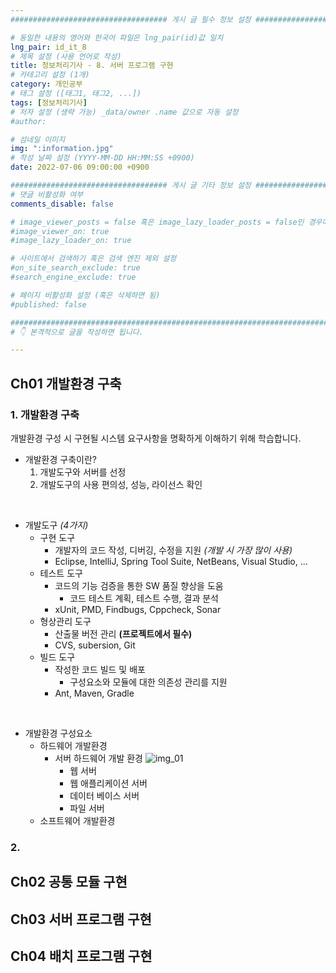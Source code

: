 ```yaml
---
################################### 게시 글 필수 정보 설정 ###################################

# 동일한 내용의 영어와 한국어 파일은 lng_pair(id)값 일치
lng_pair: id_it_8
# 제목 설정 (사용 언어로 작성)
title: 정보처리기사 - 8. 서버 프로그램 구현
# 카테고리 설정 (1개)
category: 개인공부
# 태그 설정 ([태그1, 태그2, ...])
tags: [정보처리기사] 
# 저자 설정 (생략 가능) _data/owner .name 값으로 자동 설정
#author: 

# 섬네일 이미지
img: ":information.jpg" 
# 작성 날짜 설정 (YYYY-MM-DD HH:MM:SS +0900)
date: 2022-07-06 09:00:00 +0900

################################### 게시 글 기타 정보 설정 ###################################
# 댓글 비활성화 여부
comments_disable: false

# image_viewer_posts = false 혹은 image_lazy_loader_posts = false인 경우에만 사용
#image_viewer_on: true
#image_lazy_loader_on: true

# 사이트에서 검색하기 혹은 검색 엔진 제외 설정 
#on_site_search_exclude: true
#search_engine_exclude: true

# 페이지 비활성화 설정 (혹은 삭제하면 됨)
#published: false

##########################################################################################
# 👇 본격적으로 글을 작성하면 됩니다. 

---
```

<!-- outline-start -->


<!-- outline-end -->
## Ch01 개발환경 구축
### 1. 개발환경 구축
개발환경 구성 시 구현될 시스템 요구사항을 명확하게 이해하기 위해 학습합니다.
* 개발환경 구축이란?
    1. 개발도구와 서버를 선정
    2. 개발도구의 사용 편의성, 성능, 라이선스 확인
<br>

* 개발도구 *(4가지)*
    * 구현 도구
        * 개발자의 코드 작성, 디버깅, 수정을 지원 *(개발 시 가장 많이 사용)*
        * Eclipse, IntelliJ, Spring Tool Suite, NetBeans, Visual Studio, ...
    * 테스트 도구
        * 코드의 기능 검증을 통한 SW 품질 향상을 도움
            * 코드 테스트 계획, 테스트 수행, 결과 분석
        * xUnit, PMD, Findbugs, Cppcheck, Sonar
    * 형상관리 도구
        * 산출물 버전 관리 **(프로젝트에서 필수)**
        * CVS, subersion, Git
    * 빌드 도구
        * 작성한 코드 빌드 및 배포
            * 구성요소와 모듈에 대한 의존성 관리를 지원
        * Ant, Maven, Gradle
<br>

* 개발환경 구성요소
    * 하드웨어 개발환경
        * 서버 하드웨어 개발 환경
            ![img_01](https://user-images.githubusercontent.com/105165938/178332193-fa1af568-7f71-41da-8a5a-5f109b96ed4d.jpeg)
            * 웹 서버
            * 웹 애플리케이션 서버
            * 데이터 베이스 서버
            * 파일 서버
    * 소프트웨어 개발환경

### 2. 
## Ch02 공통 모듈 구현
## Ch03 서버 프로그램 구현
## Ch04 배치 프로그램 구현
